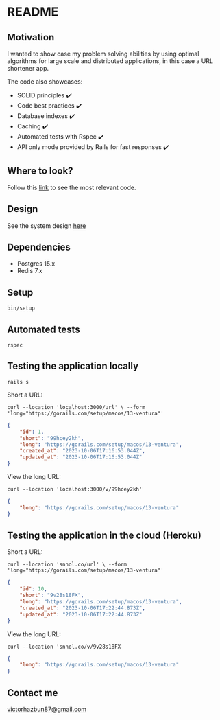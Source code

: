 # README

## Motivation

I wanted to show case my problem solving abilities by using optimal algorithms for large scale and distributed applications, in this case a URL shortener app.

The code also showcases:

- SOLID principles ✔️
- Code best practices  ✔️
- Database indexes ✔️
- Caching ✔️
- Automated tests with Rspec  ✔️
- API only mode provided by Rails for fast responses ✔️

## Where to look?

Follow this [link](https://github.com/search?q=repo%3Avictorhazbun%2Fshorty+%40note+to+read&type=code
) to see the most relevant code.

## Design

See the system design [here](https://github.com/victorhazbun/shorty/blob/main/Design.md)

## Dependencies

- Postgres 15.x
- Redis 7.x

## Setup

`bin/setup`

## Automated tests

`rspec`

## Testing the application locally

`rails s`

Short a URL:

`curl --location 'localhost:3000/url' \
--form 'long="https://gorails.com/setup/macos/13-ventura"'`

```json
{
    "id": 1,
    "short": "99hcey2kh",
    "long": "https://gorails.com/setup/macos/13-ventura",
    "created_at": "2023-10-06T17:16:53.044Z",
    "updated_at": "2023-10-06T17:16:53.044Z"
}
```

View the long URL:

`curl --location 'localhost:3000/v/99hcey2kh'`

```json
{
    "long": "https://gorails.com/setup/macos/13-ventura"
}
```

## Testing the application in the cloud (Heroku)

Short a URL:

`curl --location 'snnol.co/url' \
--form 'long="https://gorails.com/setup/macos/13-ventura"'`

```json
{
    "id": 10,
    "short": "9v28s18FX",
    "long": "https://gorails.com/setup/macos/13-ventura",
    "created_at": "2023-10-06T17:22:44.873Z",
    "updated_at": "2023-10-06T17:22:44.873Z"
}
```

View the long URL:

`curl --location 'snnol.co/v/9v28s18FX`

```json
{
    "long": "https://gorails.com/setup/macos/13-ventura"
}
```

## Contact me

victorhazbun87@gmail.com

